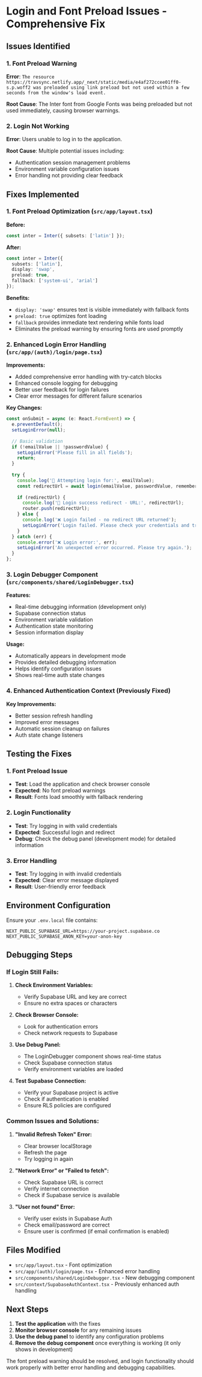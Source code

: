 # Login and Font Preload Issues - Comprehensive Fix

## Issues Identified

### 1. Font Preload Warning
**Error**: `The resource https://travsync.netlify.app/_next/static/media/e4af272ccee01ff0-s.p.woff2 was preloaded using link preload but not used within a few seconds from the window's load event.`

**Root Cause**: The Inter font from Google Fonts was being preloaded but not used immediately, causing browser warnings.

### 2. Login Not Working
**Error**: Users unable to log in to the application.

**Root Cause**: Multiple potential issues including:
- Authentication session management problems
- Environment variable configuration issues
- Error handling not providing clear feedback

## Fixes Implemented

### 1. Font Preload Optimization (`src/app/layout.tsx`)

**Before:**
```typescript
const inter = Inter({ subsets: ['latin'] });
```

**After:**
```typescript
const inter = Inter({ 
  subsets: ['latin'],
  display: 'swap',
  preload: true,
  fallback: ['system-ui', 'arial']
});
```

**Benefits:**
- `display: 'swap'` ensures text is visible immediately with fallback fonts
- `preload: true` optimizes font loading
- `fallback` provides immediate text rendering while fonts load
- Eliminates the preload warning by ensuring fonts are used promptly

### 2. Enhanced Login Error Handling (`src/app/(auth)/login/page.tsx`)

**Improvements:**
- Added comprehensive error handling with try-catch blocks
- Enhanced console logging for debugging
- Better user feedback for login failures
- Clear error messages for different failure scenarios

**Key Changes:**
```typescript
const onSubmit = async (e: React.FormEvent) => {
  e.preventDefault();
  setLoginError(null);
  
  // Basic validation
  if (!emailValue || !passwordValue) {
    setLoginError('Please fill in all fields');
    return;
  }
  
  try {
    console.log('🔐 Attempting login for:', emailValue);
    const redirectUrl = await login(emailValue, passwordValue, rememberMe);
    
    if (redirectUrl) {
      console.log('🔄 Login success redirect - URL:', redirectUrl);
      router.push(redirectUrl);
    } else {
      console.log('❌ Login failed - no redirect URL returned');
      setLoginError('Login failed. Please check your credentials and try again.');
    }
  } catch (err) {
    console.error('❌ Login error:', err);
    setLoginError('An unexpected error occurred. Please try again.');
  }
};
```

### 3. Login Debugger Component (`src/components/shared/LoginDebugger.tsx`)

**Features:**
- Real-time debugging information (development only)
- Supabase connection status
- Environment variable validation
- Authentication state monitoring
- Session information display

**Usage:**
- Automatically appears in development mode
- Provides detailed debugging information
- Helps identify configuration issues
- Shows real-time auth state changes

### 4. Enhanced Authentication Context (Previously Fixed)

**Key Improvements:**
- Better session refresh handling
- Improved error messages
- Automatic session cleanup on failures
- Auth state change listeners

## Testing the Fixes

### 1. Font Preload Issue
- **Test**: Load the application and check browser console
- **Expected**: No font preload warnings
- **Result**: Fonts load smoothly with fallback rendering

### 2. Login Functionality
- **Test**: Try logging in with valid credentials
- **Expected**: Successful login and redirect
- **Debug**: Check the debug panel (development mode) for detailed information

### 3. Error Handling
- **Test**: Try logging in with invalid credentials
- **Expected**: Clear error message displayed
- **Result**: User-friendly error feedback

## Environment Configuration

Ensure your `.env.local` file contains:

```env
NEXT_PUBLIC_SUPABASE_URL=https://your-project.supabase.co
NEXT_PUBLIC_SUPABASE_ANON_KEY=your-anon-key
```

## Debugging Steps

### If Login Still Fails:

1. **Check Environment Variables:**
   - Verify Supabase URL and key are correct
   - Ensure no extra spaces or characters

2. **Check Browser Console:**
   - Look for authentication errors
   - Check network requests to Supabase

3. **Use Debug Panel:**
   - The LoginDebugger component shows real-time status
   - Check Supabase connection status
   - Verify environment variables are loaded

4. **Test Supabase Connection:**
   - Verify your Supabase project is active
   - Check if authentication is enabled
   - Ensure RLS policies are configured

### Common Issues and Solutions:

1. **"Invalid Refresh Token" Error:**
   - Clear browser localStorage
   - Refresh the page
   - Try logging in again

2. **"Network Error" or "Failed to fetch":**
   - Check Supabase URL is correct
   - Verify internet connection
   - Check if Supabase service is available

3. **"User not found" Error:**
   - Verify user exists in Supabase Auth
   - Check email/password are correct
   - Ensure user is confirmed (if email confirmation is enabled)

## Files Modified

- `src/app/layout.tsx` - Font optimization
- `src/app/(auth)/login/page.tsx` - Enhanced error handling
- `src/components/shared/LoginDebugger.tsx` - New debugging component
- `src/context/SupabaseAuthContext.tsx` - Previously enhanced auth handling

## Next Steps

1. **Test the application** with the fixes
2. **Monitor browser console** for any remaining issues
3. **Use the debug panel** to identify any configuration problems
4. **Remove the debug component** once everything is working (it only shows in development)

The font preload warning should be resolved, and login functionality should work properly with better error handling and debugging capabilities.
